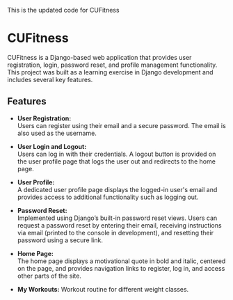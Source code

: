 This is the updated code for CUFitness
# CUFitness

CUFitness is a Django-based web application that provides user registration, login, password reset, and profile management functionality. This project was built as a learning exercise in Django development and includes several key features.

## Features

- **User Registration:**  
  Users can register using their email and a secure password. The email is also used as the username.

- **User Login and Logout:**  
  Users can log in with their credentials. A logout button is provided on the user profile page that logs the user out and redirects to the home page.

- **User Profile:**  
  A dedicated user profile page displays the logged-in user's email and provides access to additional functionality such as logging out.

- **Password Reset:**  
  Implemented using Django’s built-in password reset views. Users can request a password reset by entering their email, receiving instructions via email (printed to the console in development), and resetting their password using a secure link.

- **Home Page:**  
  The home page displays a motivational quote in bold and italic, centered on the page, and provides navigation links to register, log in, and access other parts of the site.
- **My Workouts:**
  Workout routine for different weight classes. 

